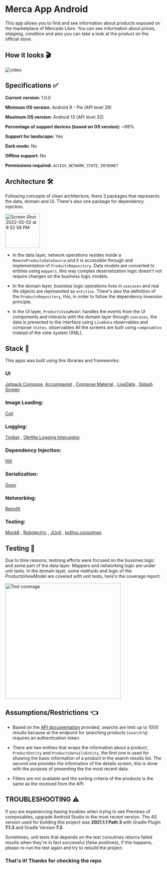 # Merca App Android

This app allows you to find and see information about products exposed on the marketplace of Mercado Libre. You can see information about prices, shipping, condition 
and also you can take a look at the product on the official store.

## How it looks &#127916;

![video](https://user-images.githubusercontent.com/25846563/166396655-07fd39a2-9ce4-4257-830b-73ed7b201c92.gif)

## Specifications &#9989;

**Current version:** 1.0.0

**Minimum OS version:** Android 9 - Pie (API level 28)

**Maximum OS version:** Android 13 (API level 32)

**Percentage of support devices (based on OS version):** ~69%

**Support for landscape:** Yes

**Dark mode:** No

**Offline support:** No

**Permissions required:** `ACCESS_NETWORK_STATE`, `INTERNET`

## Architecture &#128736;

Following concepts of clean architecture, there 3 packages that represents the data, domain and UI. There's also one package for dependency injection.

<img width="110" alt="Screen Shot 2022-05-02 at 9 52 58 PM" src="https://user-images.githubusercontent.com/25846563/166399495-676f4fa7-7609-4de0-b23d-2af5be1cc6ca.png">

- In the data layer, network operations resides inside a `RemoteProductsDataSource` and it is accessible through and implementation of `ProductsRepository`. 
Data models are converted to entities using `mappers`, this way complex deserialization logic doesn't not require changes on the business logic models.

- In the domain layer, business logic operations lives in `usecases` and real life objects are represented as `entities`. There's also the definition of the `ProductsRepository`, this, in order to follow the dependency inversion principle.

- In the UI layer, `ProductsViewModel` handles the events from the UI components and interacts with the domain layer through `usecases`, the data is presented to the interface using `LiveData` observables and compose `States`. observables All the screens are built using `composables` instead of the view system (XML).


## Stack &#128221;

This apps was built using this libraries and frameworks:

### UI

[Jetpack Compose](https://developer.android.com/jetpack/compose), [Accompanist](https://github.com/google/accompanist)
, [Compose Material](https://developer.android.com/jetpack/androidx/releases/compose-material)
, [LiveData](https://developer.android.com/topic/libraries/architecture/livedata)
, [Splash Screen](https://developer.android.com/guide/topics/ui/splash-screen)

### Image Loading:

[Coil](https://coil-kt.github.io/coil/compose/) 

### Logging: 

[Timber](https://github.com/JakeWharton/timber) 
, [OkHttp Logging Interceptor](https://github.com/square/okhttp/tree/master/okhttp-logging-interceptor) 

### Dependency Injection: 

[Hilt](https://developer.android.com/training/dependency-injection/hilt-android)

### Serialization: 

[Gson](https://github.com/google/gson)

### Networking: 

[Retrofit](https://square.github.io/retrofit/)

### Testing: 

[MockK](https://mockk.io)
, [Robolectric](http://robolectric.org) 
, [JUnit](https://developer.android.com/training/testing/local-tests)
, [kotlinx.coroutines](https://github.com/Kotlin/kotlinx.coroutines)

## Testing &#128270;

Due to time reasons, testinng efforts were focused on the bussines logic and some part of the data layer. Mappers and networking logic are under unit tests.
In the domain layer, some methods and logic of the ProductsViewModel are covered with unit tests, here's the coverage report:

<img width="371" alt="Test coverage" src="https://user-images.githubusercontent.com/25846563/166401553-a97798ae-6555-408c-9bb2-39270975b8b9.png">


## Assumptions/Restrictions &#128072;

- Based on the [API documentation](https://developers.mercadolibre.com.ar/es_ar/items-y-busquedas) provided, searchs are limit up to 1000 results because at 
the endpoint for searching products (`search?q`) requires an authentication token.

- There are two entities that wraps the information about a product, `ProductEntity` and `ProductsDetailsEntity`, the first one is used for showing the basic
information of a product in the search results list. The second one provides the information of the details screen, this is done with the purpose of presenting the
the most recent data. 

- Filters are not available and the sorting criteria of the products is the same as the received from the API.

## TROUBLESHOOTING ⚠️

If you are experiencing having troubles when trying to see Previews of composables, upgrade Android Studio to the most recent version. The AS version used for building this project was **2021.1.1 Path 3** with Gradle Plugin **7.1.3** and Gradle Version **7.2**.

Sometimes, unit tests that depends on the test coroutines returns failed results when they're in fact successful (false positives), if this happens, please re-run the test again and try to rebuild the project.


### That's it! Thanks for checking the repo
